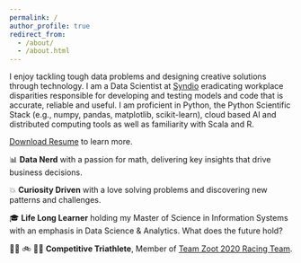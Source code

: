 ```yaml
---
permalink: /
author_profile: true
redirect_from:
  - /about/
  - /about.html
---
```


I enjoy tackling tough data problems and designing creative solutions through technology. I am a Data Scientist at [Syndio](https://synd.io/) eradicating workplace disparities responsible for developing and testing models and code that is accurate, reliable and useful. I am proficient in Python, the Python Scientific Stack (e.g., numpy, pandas, matplotlib, scikit-learn), cloud based AI and distributed computing tools as well as familiarity with Scala and R.

<a href="http://adamsallisong.github.io/files/adams_github_resume.pdf" target="_blank">Download Resume</a> to learn more.


:bar_chart: **Data Nerd** with a passion for math, delivering key insights that drive business decisions.

:collision: **Curiosity Driven** with a love solving problems and discovering new patterns and challenges.

:mortar_board: **Life Long Learner** holding my Master of Science in Information Systems with an emphasis in Data Science & Analytics. What does the future hold?

:swimming_woman: :bike: :running_woman: **Competitive Triathlete**, Member of [Team Zoot 2020 Racing Team](https://zootsports.com/pages/teamzoot).  
